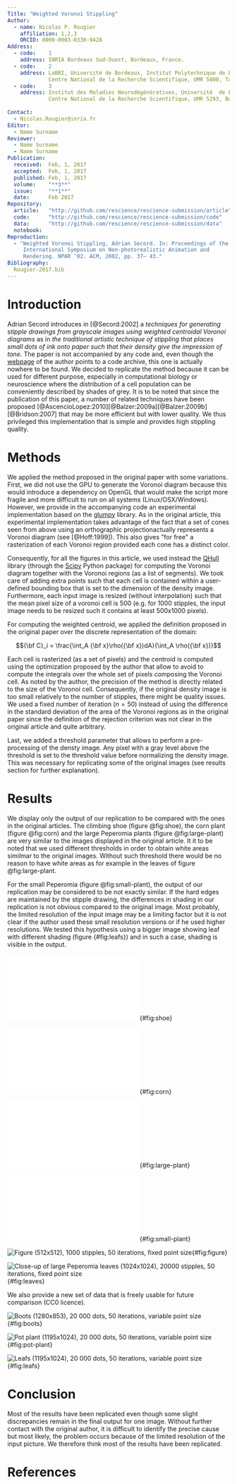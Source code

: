```yaml
---
Title: "Weighted Voronoi Stippling"
Author:
  - name: Nicolas P. Rougier
    affiliation: 1,2,3
    ORCID: 0000-0003-0330-9428
Address:
  - code:    1
    address: INRIA Bordeaux Sud-Ouest, Bordeaux, France.
  - code:    2
    address: LaBRI, Université de Bordeaux, Institut Polytechnique de Bordeaux,
             Centre National de la Recherche Scientifique, UMR 5800, Talence, France.
  - code:    3
    address: Institut des Maladies Neurodégénératives, Université  de Bordeaux,
             Centre National de la Recherche Scientifique, UMR 5293, Bordeaux, France.
    
Contact:
  - Nicolas.Rougier@inria.fr
Editor:
  - Name Surname
Reviewer:
  - Name Surname
  - Name Surname
Publication:
  received:  Feb, 1, 2017
  accepted:  Feb, 1, 2017
  published: Feb, 1, 2017
  volume:    "**3**"
  issue:     "**1**"
  date:      Feb 2017
Repository:
  article:   "http://github.com/rescience/rescience-submission/article"
  code:      "http://github.com/rescience/rescience-submission/code"
  data:      "http://github.com/rescience/rescience-submission/data"
  notebook:  
Reproduction:
  - "Weighted Voronoi Stippling, Adrian Secord. In: Proceedings of the 2Nd
     International Symposium on Non-photorealistic Animation and
     Rendering. NPAR ’02. ACM, 2002, pp. 37– 43."
Bibliography:
  Rougier-2017.bib
---
```


# Introduction

Adrian Secord introduces in [@Secord:2002] a *techniques for generating stipple
drawings from grayscale images using weighted centroidal Voronoi diagrams* as
in *the traditional artistic technique of stippling that places small dots of
ink onto paper such that their density give the impression of tone*. The paper
is not accompanied by any code and, even though
the [webpage](http://www.mrl.nyu.edu/~ajsecord/stipples.html) of the author
points to a code archive, this one is actually nowhere to be found. We decided
to replicate the method because it can be used for different purpose, especially
in computational biology or neuroscience where the distribution of a cell
population can be conveniently described by shades of grey. It is to be noted
that since the publication of this paper, a number of related techniques have
been
proposed [@AscencioLopez:2010][@Balzer:2009a][@Balzer:2009b][@Bridson:2007]
that may be more efficient but with lower quality. We thus privileged this
implementation that is simple and provides high stippling quality.

# Methods

We applied the method proposed in the original paper with some variations.
First, we did not use the GPU to generate the Voronoi diagram because this
would introduce a dependency on OpenGL that would make the script more fragile
and more difficult to run on all systems (Linux/OSX/Windows). However, we
provide in the accompanying code an experimental implementation based on
the [glumpy](http://glumpy.github.io) library. As in the original article, this
experimental implementation takes advantage of the fact that a set of cones
seen from above using an orthographic projectionactually represents a Voronoi
diagram (see [@Hoff:1999]). This also gives "for free" a rasterization of each
Voronoi region provided each cone has a distinct color.

Consequently, for all the figures in this article, we used instead
the [QHull](http://www.qhull.org) library (through
the [Scipy](https://scipy.github.io) Python package) for computing the Voronoi
diagram together with the Voronoi regions (as a list of segments). We took care
of adding extra points such that each cell is contained within a user-defined
bounding box that is set to the dimension of the density image. Furthermore,
each input image is resized (without interpolation) such that the mean pixel
size of a voronoi cell is 500 (e.g. for 1000 stipples, the input image needs to
be resized such it contains at least 500x1000 pixels).

For computing the weighted centroid, we applied the definition proposed in the
original paper over the discrete representation of the domain:

$${\bf C}_i = \frac{\int_A {\bf x}\rho({\bf x})dA}{\int_A \rho({\bf x})}$$

Each cell is rasterized (as a set of pixels) and the centroid is computed using
the optimization proposed by the author that allow to avoid to compute the
integrals over the whole set of pixels composing the Voronoi cell. As noted by
the author, the precision of the method is directly related to the size of the
Voronoi cell. Consequently, if the original density image is too small
relatively to the number of stipples, there might be quality issues. We used a
fixed number of iteration ($n=50$) instead of using the difference in the
standard deviation of the area of the Voronoi regions as in the original paper
since the definition of the rejection criterion was not clear in the original
article and quite arbitrary.

Last, we added a threshold parameter that allows to perform a pre-processing of
the densty image. Any pixel with a gray level above the threshold is set to the
threshold value before normalizing the density image. This was necessary for
replicating some of the original images (see results section for further
explanation).

# Results

We display only the output of our replication to be compared with the ones in
the original articles. The climbing shoe (figure @fig:shoe), the corn plant
(figure @fig:corn) and the large Peperomia plants (figure @fig:large-plant) are
very similar to the images displayed in the original article. It it to be noted
that we used different thresholds in order to obtain white areas similmar to
the original images. Without such threshold there would be no reason to have
white areas as for example in the leaves of figure @fig:large-plant.

For the small Peperomia (figure @fig:small-plant), the output of our
replication may be considered to be not exactly similar. If the hard edges are
maintained by the stipple drawing, the differences in shading in our
replication is not obvious compared to the original image. Most probably, the
limited resolution of the input image may be a limiting factor but it is not
clear if the author used these small resolution versions or if he used higher
resolutions. We tested this hypothesis using a bigger image showing leaf with
different shading (figure {#fig:leafs}) and in such a case, shading is visible
in the output.



![Climbing shoe (1300x1300), 5 000 dots, 50 iterations, fixed point size](./shoe_1300x1300_org-stipple.pdf){#fig:shoe}

![Corn plant (991x934), 20 000 dots, 50 iterations, fixed point size](./plant4h-stipple.pdf){#fig:corn}

![Large Peperomia plant (700x700), 20 000 dots, 50 iterations, fixed point size](./plant5_700x700-stipple.pdf){#fig:large-plant}

![Small Peperomia plant (400x400), 20 000 dots, 50 iterations, fixed point size](./plant2_400x400-stipple.pdf){#fig:small-plant}

![Figure (512x512), 1000 stipples, 50 iterations, fixed point size](./figure-montage.png){#fig:figure}

![Close-up of large Peperomia leaves (1024x1024), 20000 stipples, 50 iterations, fixed point size](./leaves-montage.png){#fig:leaves}


We also provide a new set of data that is freely usable for future comparison
(CC0 licence).

![Boots (1280x853), 20 000 dots, 50 iterations, variable point size](./boots-montage.png){#fig:boots}

![Pot plant (1195x1024), 20 000 dots, 50 iterations, variable point size](./pot-plant-montage.png){#fig:pot-plant}

![Leafs (1195x1024), 20 000 dots, 50 iterations, variable point size](./leafs-montage.png){#fig:leafs}


# Conclusion

Most of the results have been replicated even though some slight discrepancies
remain in the final output for one image. Without further contact with the
original author, it is difficult to identify the precise cause but most likely,
the problem occurs because of the limited resolution of the input picture. We
therefore think most of the results have been replicated.

# References
